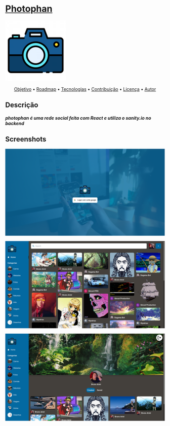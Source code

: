 # [Photophan](https://photophan.netlify.app)
![logo](/frontend/public/logo192.png)

<p align="center">
 <a href="#objetivo">Objetivo</a> •
 <a href="#roadmap">Roadmap</a> • 
 <a href="#tecnologias">Tecnologias</a> • 
 <a href="#contribuicao">Contribuição</a> • 
 <a href="#licenc-a">Licença</a> • 
 <a href="#autor">Autor</a>
</p>

## Descrição
##### photophan é uma rede social feita com React e utiliza o sanity.io no backend 
## Screenshots
![login](/screenshots/login.png)

![home](/screenshots/home.png)

![user](/screenshots/user.png)

